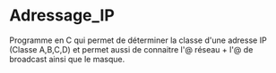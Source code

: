 # Adressage_IP

Programme en C qui permet de déterminer la classe d'une adresse IP (Classe A,B,C,D) et permet aussi de connaitre l'@ réseau + l'@ de broadcast ainsi que le masque.
